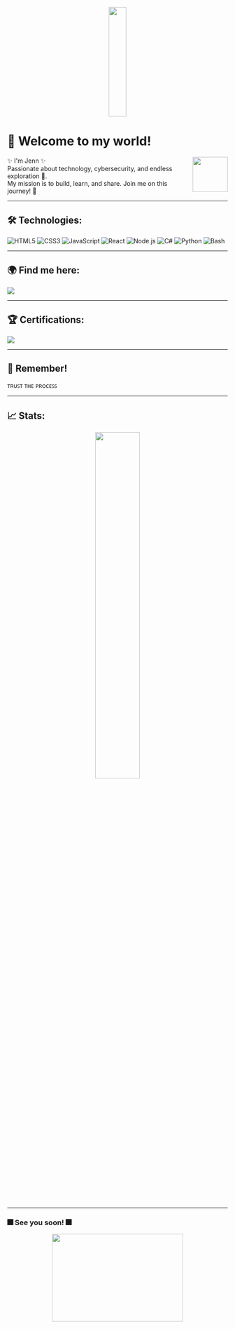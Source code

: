 <p align="center">
  <img src="[https://media1.tenor.com/m/Q6z2wfQ49UIAAAAC/thumbs-up-reagan-ridley.gif](https://sdmntprwestus2.oaiusercontent.com/files/00000000-7f80-61f8-a213-84d955d86488/raw?se=2025-06-25T04%3A21%3A33Z&sp=r&sv=2024-08-04&sr=b&scid=eddc71d4-832a-5896-972b-a92c11c7546e&skoid=7399a3a4-0259-4d43-bcd6-a56ceeb4c28b&sktid=a48cca56-e6da-484e-a814-9c849652bcb3&skt=2025-06-24T21%3A13%3A52Z&ske=2025-06-25T21%3A13%3A52Z&sks=b&skv=2024-08-04&sig=i4esYqUPMBC%2BvMfIm1uxOIVMp7M052FLR7Avo3uhhHc%3D)" width="28%" height="250px">
</p>

# 👾 Welcome to my world!

<img align="right" src="https://media1.tenor.com/m/bSIjvJnpN9wAAAAd/reagan-dance-reagan-ridley.gif" width="80"/>

✨ I'm Jenn ✨  
Passionate about technology, cybersecurity, and endless exploration 🚀.  
My mission is to build, learn, and share. Join me on this journey! 🌈

---

## 🛠️ Technologies:
![HTML5](https://img.shields.io/badge/-HTML5-E34F26?logo=html5&logoColor=white&style=for-the-badge)
![CSS3](https://img.shields.io/badge/-CSS3-1572B6?logo=css3&logoColor=white&style=for-the-badge)
![JavaScript](https://img.shields.io/badge/-JavaScript-F7DF1E?logo=javascript&logoColor=black&style=for-the-badge)
![React](https://img.shields.io/badge/-React-61DAFB?logo=react&logoColor=black&style=for-the-badge)
![Node.js](https://img.shields.io/badge/-Node.js-339933?logo=node.js&logoColor=white&style=for-the-badge)
![C#](https://img.shields.io/badge/-C%23-512BD4?logo=csharp&logoColor=white&style=for-the-badge)
![Python](https://img.shields.io/badge/-Python-3776AB?logo=python&logoColor=white&style=for-the-badge)
![Bash](https://img.shields.io/badge/-Bash-4EAA25?logo=gnu-bash&logoColor=white&style=for-the-badge)

---

## 🌍 Find me here:
<p>
  <a href="https://www.linkedin.com/in/jennifer-lascarro-sosa-054169308" target="_blank">
    <img src="https://img.shields.io/badge/LinkedIn-Connect-blue?style=for-the-badge&logo=linkedin" />
  </a>
</p>

---

## 🏆 Certifications:
<p>
  <a href="https://www.credly.com/badges/f450d186-35e7-4907-8977-48dcd2d3934d/linked_in_profile" target="_blank">
    <img src="https://img.shields.io/badge/Cybersecurity%20Awareness%20Learner-View%20Credential-blue?style=for-the-badge&logo=graduation-cap" />
  </a>
</p>

---

## 🌟 Remember!

ᴛʀᴜꜱᴛ ᴛʜᴇ ᴘʀᴏᴄᴇꜱꜱ

---

## 📈 Stats:
<p align="center">
  <img src="https://github-readme-stats.vercel.app/api/top-langs/?username=HELLJXNN&layout=compact&theme=tokyonight" width="45%" />
</p>

---

### 🎆 See you soon! 🎆
<p align="center">
  <img src="https://raw.githubusercontent.com/gist/vininjr/d29bb07bdadb41e4b0923bc8fa748b1a/raw/88f20c9d749d756be63f22b09f3c4ac570bc5101/programming.gif" width="300" height="200">
</p>

